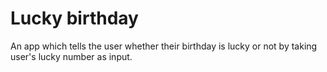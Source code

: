 # Lucky birthday
 An app which tells the user whether their birthday is lucky or not by taking user's lucky number as input.
